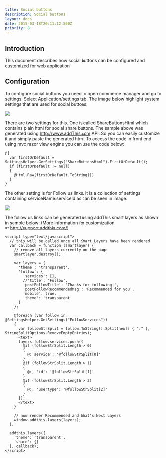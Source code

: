 ```yaml
---
title: Social buttons
description: Social buttons
layout: docs
date: 2015-03-18T20:11:12.560Z
priority: 8
---
```

## Introduction

This document describes how social buttons can be configured and customized for web application

## Configuration

To configure social buttons you need to open commerce manager and go to settings. Select Application/settings tab. The image below highlight system settings that are used for social buttons:

<img src="../../../../../assets/images/settings.png" />

There are two settings for this. One is called ShareButtonsHtml which contains plain html for social share buttons. The sample above was generated using http://www.addThis.com API. So you can easily customize it and simply paste the generated html. To access the code in front end using mvc razor view engine you can use the code below:

```
@{
  var firstOrDefault = SettingsHelper.GetSettings("ShareButtonsHtml").FirstOrDefault();
  if (firstOrDefault != null)
  {
    @Html.Raw(firstOrDefault.ToString())
  }
}
```

The other setting is for Follow us links. It is a collection of settings containing serviceName:serviceId as can be seen in image.

<img src="../../../../../assets/images/FollowLinks.png" />

The follow us links can be generated using addThis smart layers as shown in sample below: (More information for customization at <a href="http://support.addthis.com/" rel="nofollow">http://support.addthis.com/</a>)

```
<script type="text/javascript">
  // this will be called once all Smart Layers have been rendered
  var callback = function (smartlayer) {
    // remove all layers currently on the page
    smartlayer.destroy();

    var layers = {
      'theme': 'transparent',
      'follow': {
        'services': [],
        //'title': 'Follow',
        'postFollowTitle': 'Thanks for following!',
        'postFollowRecommendedMsg': 'Recommended for you',
        'mobile': true,
        'theme': 'transparent'
      }
    };
 
    @foreach (var follow in @SettingsHelper.GetSettings("FollowServices"))
    {
      var followStrSplit = follow.ToString().Split(new[] { ":" }, StringSplitOptions.RemoveEmptyEntries);
      <text>
      layers.follow.services.push({
        @if (followStrSplit.Length > 0)
        {
          @:'service': '@followStrSplit[0]'
        }
        @if (followStrSplit.Length > 1)
        {
          @:, 'id': '@followStrSplit[1]'
        }
        @if (followStrSplit.Length > 2)
        {
          @:, 'usertype': '@followStrSplit[2]'
        }
      });
      </text>
    }
             
    // now render Recommended and What's Next Layers
    window.addthis.layers(layers);
  };

  addthis.layers({
    'theme': 'transparent',
    'share': {}
  }, callback);
</script>
```